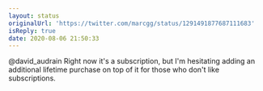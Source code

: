 ```yaml
---
layout: status
originalUrl: 'https://twitter.com/marcgg/status/1291491877687111683'
isReply: true
date: 2020-08-06 21:50:33
---
```


@david_audrain Right now it's a subscription, but I'm hesitating adding an additional lifetime purchase on top of it for those who don't like subscriptions.

